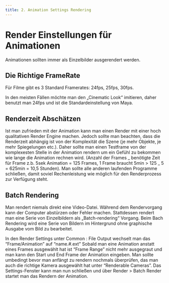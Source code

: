 ```yaml
---
title: 2. Animation Settings Rendering
---
```


# Render Einstellungen für Animationen

Animationen sollten immer als Einzelbilder ausgerendert werden.

## Die Richtige FrameRate

Für Filme gibt es 3 Standard Framerates: 24fps, 25fps, 30fps.

In den meisten Fällen möchte man den „Cinematic Look“ imitieren, daher benutzt man 24fps und ist die Standardeinstellung von Maya.

## Renderzeit Abschätzen

Ist man zufrieden mit der Animation kann man einen Render mit einer hoch qualitativen Render Engine machen. Jedoch sollte
man beachten, dass die Renderzeit abhängig ist von der Komplexität die Szene (je mehr Objekte, je mehr Spiegelungen etc.).
Daher sollte man einen Testframe von der komplexesten Stelle in der Animation rendern um ein Gefühl zu bekommen wie lange
die Animation rechnen wird. (Anzahl der Frames _ benötigte Zeit für Frame z.b. 5sek Animation = 125 Frames, 1 Frame braucht
5min > 125 _ 5 = 625min = 10,5 Stunden). Man sollte alle anderen laufenden Programme schließen, damit soviel Rechenleistung
wie möglich für den Renderprozess zur Verfügung steht.

## Batch Rendering

Man rendert niemals direkt eine Video-Datei. Während dem Rendervorgang kann der Computer abstürzen oder Fehler machen.
Stattdessen rendert man eine Serie von Einzelbildern als „Batch-rendering“ Vorgang.
Beim Bach Rendering wird eine Serie von Bildern im Hintergrund ohne graphische Ausgabe vom Bild zu bearbeitet.

In den Render Settings unter Common : File Output wechselt man das “Frame/Animation” auf “name.#.ext”
Sobald man eine Animation anstatt eines Frames ausgewählt hat ist “Frame Range” nicht mehr ausgegraut und man kann den Start und End Frame der Animation eingeben.
Man sollte umbedingt bevor man anfängt zu rendern nochmals überprüfen, das man auch die richtige Kamera ausgewählt hat unter “Renderable Cameras”.
Das Settings-Fenster kann man nun schließen und über Render > Batch Render startet man das Rendern der Animation.
